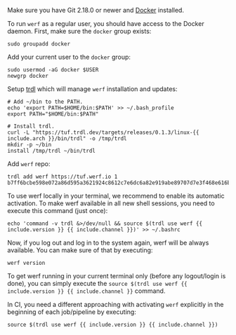 Make sure you have Git 2.18.0 or newer and [Docker](https://docs.docker.com/get-docker) installed.

To run `werf` as a regular user, you should have access to the Docker daemon. First, make sure the `docker` group exists:

```shell
sudo groupadd docker
```

Add your current user to the `docker` group:

```
sudo usermod -aG docker $USER
newgrp docker
```

Setup [trdl](https://github.com/werf/trdl) which will manage `werf` installation and updates:
```shell
# Add ~/bin to the PATH.
echo 'export PATH=$HOME/bin:$PATH' >> ~/.bash_profile
export PATH="$HOME/bin:$PATH"

# Install trdl.
curl -L "https://tuf.trdl.dev/targets/releases/0.1.3/linux-{{ include.arch }}/bin/trdl" -o /tmp/trdl
mkdir -p ~/bin
install /tmp/trdl ~/bin/trdl
```

Add `werf` repo:
```shell
trdl add werf https://tuf.werf.io 1 b7ff6bcbe598e072a86d595a3621924c8612c7e6dc6a82e919abe89707d7e3f468e616b5635630680dd1e98fc362ae5051728406700e6274c5ed1ad92bea52a2
```

To use werf locally in your terminal, we recommend to enable its automatic activation. To make werf available in all new shell sessions, you need to execute this command (just once):
```shell
echo 'command -v trdl &>/dev/null && source $(trdl use werf {{ include.version }} {{ include.channel }})' >> ~/.bashrc
```

Now, if you log out and log in to the system again, werf will be always available. You can make sure of that by executing:

```shell
werf version
```

To get werf running in your current terminal only (before any logout/login is done), you can simply execute the `source $(trdl use werf {{ include.version }} {{ include.channel }}` command.

In CI, you need a different approaching with activating `werf` explicitly in the beginning of each job/pipeline by executing:
```shell
source $(trdl use werf {{ include.version }} {{ include.channel }})
```
